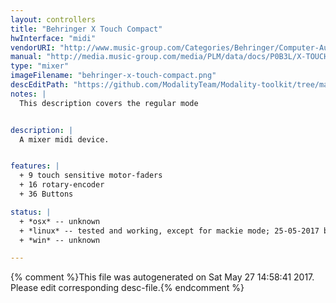 ```yaml
---
layout: controllers
title: "Behringer X Touch Compact"
hwInterface: "midi"
vendorURI: "http://www.music-group.com/Categories/Behringer/Computer-Audio/Desktop-Controllers/X-TOUCH-COMPACT/p/P0B3L#"
manual: "http://media.music-group.com/media/PLM/data/docs/P0B3L/X-TOUCH%20COMPACT_QSG_WW.pdf"
type: "mixer"
imageFilename: "behringer-x-touch-compact.png"
descEditPath: "https://github.com/ModalityTeam/Modality-toolkit/tree/master/Modality/MKtlDescriptions//behringer-x-touch-compact.desc.scd"
notes: |
  This description covers the regular mode


description: |
  A mixer midi device.


features: |
  + 9 touch sensitive motor-faders
  + 16 rotary-encoder
  + 36 Buttons

status: |
  + *osx* -- unknown
  + *linux* -- tested and working, except for mackie mode; 25-05-2017 by nescivi
  + *win* -- unknown

---
```

{% comment %}This file was autogenerated on Sat May 27 14:58:41 2017. Please edit corresponding desc-file.{% endcomment %}